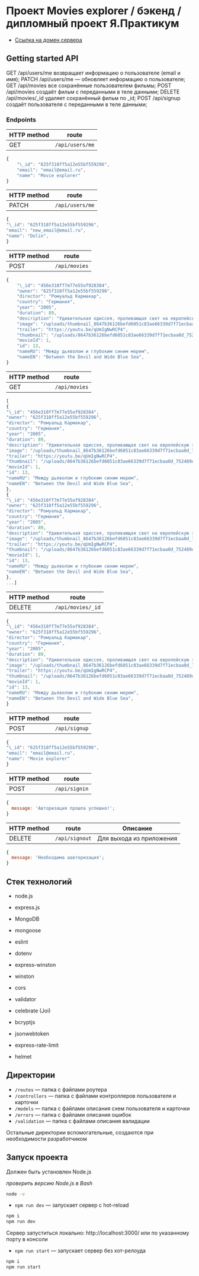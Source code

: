# Проект Movies explorer / бэкенд / дипломный проект Я.Практикум

- [Ссылка на домен сервера](https://api.filmski.istrazivac.nomoredomains.work)

## Getting started API

GET /api/users/me возвращает информацию о пользователе (email и имя);
PATCH /api/users/me — обновляет информацию о пользователе;
GET /api/movies все сохранённые пользователем фильмы;
POST /api/movies создаёт фильм с переданными в теле данными;
DELETE /api/movies/\_id удаляет сохранённый фильм по \_id;
POST /api/signup создаёт пользователя с переданными в теле данными;

### Endpoints

| HTTP method | route           |
| ----------- | --------------- |
| GET         | `/api/users/me` |

```javascript |
{
    "\_id": "625f318ff5a12e55bf559296",
    "email": "email@email.ru",
    "name": "Movie explorer"
}
```

| HTTP method | route           |
| ----------- | --------------- |
| PATCH       | `/api/users/me` |

```javascript
{
"\_id": "625f318ff5a12e55bf559296",
"email": "new_email@email.ru",
"name": "Dolin",
}

```

| HTTP method | route         |
| ----------- | ------------- |
| POST        | `/api/movies` |

```javascript
{
    "\_id": "456e318ff7m77e55of928384",
    "owner": "625f318ff5a12e55bf559296",
    "director": "Ромуальд Кармакар",
    "country": "Германия",
    "year": "2005",
    "duration": 89,
    "description": "Удивительная одиссея, проливающая свет на европейскую электронную сцену нулевых.\nМузыка здесь говорит сама за себя — в фильме нет ни единого интервью, только построенные на длинных планах съемки живых выступлений на самых разных площадках, от клуба Cocoon на Ибице до тесных лондонских залов. В камеру попадают как мало-мальски известные фигуры — T.Raumschmiere, Alter Ego, Captain Comatose, так и менее очевидные люди. Впрочем, главное здесь вовсе не имена, а точно переданное ощущение сопричастности всему происходящему с этой сценой. Фильм был показан на многих международных кинофестивалях, таких как фестиваль в Локарно и фестиваль Sonar, и стал лучшим немецким документальным фильмом 2005-го года по версии канала ARTE.\n",
    "image": "/uploads/thumbnail_8647b36126befd6051c83ae66339d7f71ecbaa0d_752489df96.jpeg",
    "trailer": "https://youtu.be/qUmIgNwRCP4",
    "thumbnail": "/uploads/8647b36126befd6051c83ae66339d7f71ecbaa0d_752489df96.jpeg"
    "movieId": 1,
    "id": 13,
    "nameRU": "Между дьяволом и глубоким синим морем",
    "nameEN": "Between the Devil and Wide Blue Sea",
}
```

| HTTP method | route         |
| ----------- | ------------- |
| GET         | `/api/movies` |

```javascript
[
{
"\_id": "456e318ff7m77e55of928384",
"owner": "625f318ff5a12e55bf559296",
"director": "Ромуальд Кармакар",
"country": "Германия",
"year": "2005",
"duration": 89,
"description": "Удивительная одиссея, проливающая свет на европейскую электронную сцену нулевых.\nМузыка здесь говорит сама за себя — в фильме нет ни единого интервью, только построенные на длинных планах съемки живых выступлений на самых разных площадках, от клуба Cocoon на Ибице до тесных лондонских залов. В камеру попадают как мало-мальски известные фигуры — T.Raumschmiere, Alter Ego, Captain Comatose, так и менее очевидные люди. Впрочем, главное здесь вовсе не имена, а точно переданное ощущение сопричастности всему происходящему с этой сценой. Фильм был показан на многих международных кинофестивалях, таких как фестиваль в Локарно и фестиваль Sonar, и стал лучшим немецким документальным фильмом 2005-го года по версии канала ARTE.\n",
"image": "/uploads/thumbnail_8647b36126befd6051c83ae66339d7f71ecbaa0d_752489df96.jpeg",
"trailer": "https://youtu.be/qUmIgNwRCP4",
"thumbnail": "/uploads/8647b36126befd6051c83ae66339d7f71ecbaa0d_752489df96.jpeg"
"movieId": 1,
"id": 13,
"nameRU": "Между дьяволом и глубоким синим морем",
"nameEN": "Between the Devil and Wide Blue Sea",
},
{
"\_id": "456e318ff7m77e55of928384",
"owner": "625f318ff5a12e55bf559296",
"director": "Ромуальд Кармакар",
"country": "Германия",
"year": "2005",
"duration": 89,
"description": "Удивительная одиссея, проливающая свет на европейскую электронную сцену нулевых.\nМузыка здесь говорит сама за себя — в фильме нет ни единого интервью, только построенные на длинных планах съемки живых выступлений на самых разных площадках, от клуба Cocoon на Ибице до тесных лондонских залов. В камеру попадают как мало-мальски известные фигуры — T.Raumschmiere, Alter Ego, Captain Comatose, так и менее очевидные люди. Впрочем, главное здесь вовсе не имена, а точно переданное ощущение сопричастности всему происходящему с этой сценой. Фильм был показан на многих международных кинофестивалях, таких как фестиваль в Локарно и фестиваль Sonar, и стал лучшим немецким документальным фильмом 2005-го года по версии канала ARTE.\n",
"image": "/uploads/thumbnail_8647b36126befd6051c83ae66339d7f71ecbaa0d_752489df96.jpeg",
"trailer": "https://youtu.be/qUmIgNwRCP4",
"thumbnail": "/uploads/8647b36126befd6051c83ae66339d7f71ecbaa0d_752489df96.jpeg"
"movieId": 1,
"id": 13,
"nameRU": "Между дьяволом и глубоким синим морем",
"nameEN": "Between the Devil and Wide Blue Sea",
},
...]
```

| HTTP method | route             |
| ----------- | ----------------- |
| DELETE      | `/api/movies/_id` |

```javascript
{
"\_id": "456e318ff7m77e55of928384",
"owner": "625f318ff5a12e55bf559296",
"director": "Ромуальд Кармакар",
"country": "Германия",
"year": "2005",
"duration": 89,
"description": "Удивительная одиссея, проливающая свет на европейскую электронную сцену нулевых.\nМузыка здесь говорит сама за себя — в фильме нет ни единого интервью, только построенные на длинных планах съемки живых выступлений на самых разных площадках, от клуба Cocoon на Ибице до тесных лондонских залов. В камеру попадают как мало-мальски известные фигуры — T.Raumschmiere, Alter Ego, Captain Comatose, так и менее очевидные люди. Впрочем, главное здесь вовсе не имена, а точно переданное ощущение сопричастности всему происходящему с этой сценой. Фильм был показан на многих международных кинофестивалях, таких как фестиваль в Локарно и фестиваль Sonar, и стал лучшим немецким документальным фильмом 2005-го года по версии канала ARTE.\n",
"image": "/uploads/thumbnail_8647b36126befd6051c83ae66339d7f71ecbaa0d_752489df96.jpeg",
"trailer": "https://youtu.be/qUmIgNwRCP4",
"thumbnail": "/uploads/8647b36126befd6051c83ae66339d7f71ecbaa0d_752489df96.jpeg"
"movieId": 1,
"id": 13,
"nameRU": "Между дьяволом и глубоким синим морем",
"nameEN": "Between the Devil and Wide Blue Sea",
}
```

| HTTP method | route         |
| ----------- | ------------- |
| POST        | `/api/signup` |

```javascript
{
"\_id": "625f318ff5a12e55bf559296",
"email": "email@email.ru",
"name": "Movie explorer"
}
```

| HTTP method | route         |
| ----------- | ------------- |
| POST        | `/api/signin` |

```javascript
{
  message: 'Авторизация прошла успешно!';
}
```

| HTTP method | route          | Описание                 |
| ----------- | -------------- | ------------------------ |
| DELETE      | `/api/signout` | Для выхода из приложения |

```javascript
{
  message: 'Необходима аавторизация';
}
```

## Стек технологий

- node.js
- express.js
- MongoDB
- mongoose

- eslint
- dotenv
- express-winston
- winston
- cors
- validator
- celebrate (Joi)
- bcryptjs
- jsonwebtoken
- express-rate-limit
- helmet

## Директории

- `/routes` — папка с файлами роутера
- `/controllers` — папка с файлами контроллеров пользователя и карточки
- `/models` — папка с файлами описания схем пользователя и карточки
- `/errors` — папка с файлами описания ошибок
- `/validation` — папка с файлами описания валидации

Остальные директории вспомогательные, создаются при необходимости разработчиком

## Запуск проекта

Должен быть установлен Node.js

_проверить версию Node.js в Bash_

```bash
node -v
```

- `npm run dev` — запускает сервер с hot-reload

```bash
npm i
npm run dev
```

Сервер запуститься локально:
http://localhost:3000/ или по указанному порту в консоли

- `npm run start` — запускает сервер без хот-релоуда

```bash
npm i
npm run start
```

```

```

```

```

```

```
